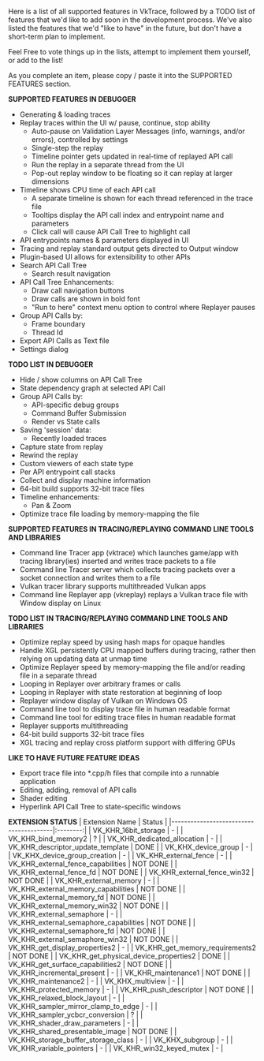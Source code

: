 Here is a list of all supported features in VkTrace, followed by a TODO list of features that we'd like to add soon in the development process. We've also listed the features that we'd "like to have" in the future, but don't have a short-term plan to implement. 

Feel Free to vote things up in the lists, attempt to implement them yourself, or add to the list!

As you complete an item, please copy / paste it into the SUPPORTED FEATURES section.

**SUPPORTED FEATURES IN DEBUGGER**
* Generating & loading traces
* Replay traces within the UI w/ pause, continue, stop ability
  * Auto-pause on Validation Layer Messages (info, warnings, and/or errors), controlled by settings
  * Single-step the replay
  * Timeline pointer gets updated in real-time of replayed API call
  * Run the replay in a separate thread from the UI
  * Pop-out replay window to be floating so it can replay at larger dimensions
* Timeline shows CPU time of each API call
  * A separate timeline is shown for each thread referenced in the trace file
  * Tooltips display the API call index and entrypoint name and parameters
  * Click call will cause API Call Tree to highlight call
* API entrypoints names & parameters displayed in UI
* Tracing and replay standard output gets directed to Output window
* Plugin-based UI allows for extensibility to other APIs
* Search API Call Tree
  * Search result navigation
* API Call Tree Enhancements:
  * Draw call navigation buttons
  * Draw calls are shown in bold font
  * "Run to here" context menu option to control where Replayer pauses
* Group API Calls by:
  * Frame boundary
  * Thread Id
* Export API Calls as Text file
* Settings dialog

**TODO LIST IN DEBUGGER**
* Hide / show columns on API Call Tree
* State dependency graph at selected API Call
* Group API Calls by:
  * API-specific debug groups
  * Command Buffer Submission
  * Render vs State calls
* Saving 'session' data:
  * Recently loaded traces
* Capture state from replay
* Rewind the replay
* Custom viewers of each state type
* Per API entrypoint call stacks
* Collect and display machine information
* 64-bit build supports 32-bit trace files
* Timeline enhancements:
  * Pan & Zoom
* Optimize trace file loading by memory-mapping the file

**SUPPORTED FEATURES IN TRACING/REPLAYING COMMAND LINE TOOLS AND LIBRARIES**
* Command line Tracer app (vktrace) which launches game/app with tracing library(ies) inserted and writes trace packets to a file
* Command line Tracer server which collects tracing packets over a socket connection and writes them to a file
* Vulkan tracer library supports multithreaded Vulkan apps
* Command line Replayer app (vkreplay) replays a Vulkan trace file with Window display on Linux

**TODO LIST IN TRACING/REPLAYING COMMAND LINE TOOLS AND LIBRARIES**
* Optimize replay speed by using hash maps for opaque handles
* Handle XGL persistently CPU mapped buffers during tracing, rather then relying on updating data at unmap time
* Optimize Replayer speed by memory-mapping the file and/or reading file in a separate thread
* Looping in Replayer over arbitrary frames or calls
* Looping in Replayer with state restoration at beginning of loop
* Replayer window display of Vulkan on Windows OS
* Command line tool to display trace file in human readable format
* Command line tool for editing trace files in human readable format
* Replayer supports multithreading
* 64-bit build supports 32-bit trace files
* XGL tracing and replay cross platform support with differing GPUs

**LIKE TO HAVE FUTURE FEATURE IDEAS**
* Export trace file into *.cpp/h files that compile into a runnable application
* Editing, adding, removal of API calls
* Shader editing
* Hyperlink API Call Tree to state-specific windows


**EXTENSION STATUS**
| Extension Name                         | Status   |
|----------------------------------------|:--------:|
| VK_KHR_16bit_storage                   | -        |
| VK_KHR_bind_memory2                    | ?        |
| VK_KHR_dedicated_allocation            | -        |
| VK_KHR_descriptor_update_template      | DONE     |
| VK_KHX_device_group                    | -        |
| VK_KHX_device_group_creation           | -        |
| VK_KHR_external_fence                  | -        |
| VK_KHR_external_fence_capabilities     | NOT DONE |
| VK_KHR_external_fence_fd               | NOT DONE |
| VK_KHR_external_fence_win32            | NOT DONE |
| VK_KHR_external_memory                 | -        |
| VK_KHR_external_memory_capabilities    | NOT DONE |
| VK_KHR_external_memory_fd              | NOT DONE |
| VK_KHR_external_memory_win32           | NOT DONE |
| VK_KHR_external_semaphore              | -        |
| VK_KHR_external_semaphore_capabilities | NOT DONE |
| VK_KHR_external_semaphore_fd           | NOT DONE |
| VK_KHR_external_semaphore_win32        | NOT DONE |
| VK_KHR_get_display_properties2         | -        |
| VK_KHR_get_memory_requirements2        | NOT DONE |
| VK_KHR_get_physical_device_properties2 | DONE     |
| VK_KHR_get_surface_capabilities2       | NOT DONE |
| VK_KHR_incremental_present             | -        |
| VK_KHR_maintenance1                    | NOT DONE |
| VK_KHR_maintenance2                    | -        |
| VK_KHX_multiview                       | -        |
| VK_KHR_protected_memory                | -        |
| VK_KHR_push_descriptor                 | NOT DONE |
| VK_KHR_relaxed_block_layout            | -        |
| VK_KHR_sampler_mirror_clamp_to_edge    | -        |
| VK_KHR_sampler_ycbcr_conversion        | ?        |
| VK_KHR_shader_draw_parameters          | -        |
| VK_KHR_shared_presentable_image        | NOT DONE |
| VK_KHR_storage_buffer_storage_class    | -        |
| VK_KHX_subgroup                        | -        |
| VK_KHR_variable_pointers               | -        |
| VK_KHR_win32_keyed_mutex               | -        |